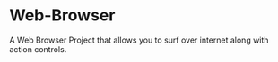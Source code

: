 # Web-Browser
A Web Browser Project that allows you to surf over internet along with action controls.
